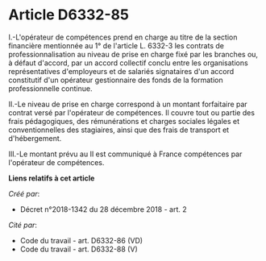 # Article D6332-85

I.-L'opérateur de compétences prend en charge au titre de la section financière mentionnée au 1° de l'article L. 6332-3 les
contrats de professionnalisation au niveau de prise en charge fixé par les branches ou, à défaut d'accord, par un accord
collectif conclu entre les organisations représentatives d'employeurs et de salariés signataires d'un accord constitutif d'un
opérateur gestionnaire des fonds de la formation professionnelle continue.

II.-Le niveau de prise en charge correspond à un montant forfaitaire par contrat versé par l'opérateur de compétences. Il
couvre tout ou partie des frais pédagogiques, des rémunérations et charges sociales légales et conventionnelles des
stagiaires, ainsi que des frais de transport et d'hébergement.

III.-Le montant prévu au II est communiqué à France compétences par l'opérateur de compétences.

**Liens relatifs à cet article**

_Créé par_:

  - Décret n°2018-1342 du 28 décembre 2018 - art. 2

_Cité par_:

  - Code du travail - art. D6332-86 (VD)
  - Code du travail - art. D6332-88 (V)
